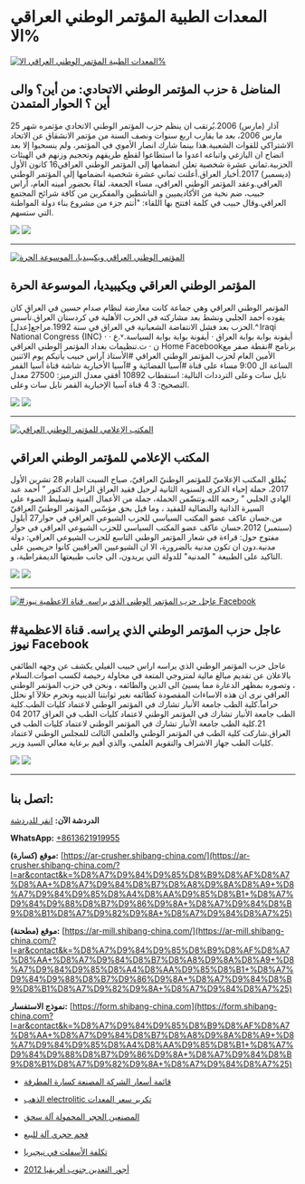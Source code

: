 # المعدات الطبية المؤتمر الوطني العراقي الا%

<a href="https://swt.shibang-china.com/?l=ar&img&k=%D8%A7%D9%84%D9%85%D8%B9%D8%AF%D8%A7%D8%AA+%D8%A7%D9%84%D8%B7%D8%A8%D9%8A%D8%A9+%D8%A7%D9%84%D9%85%D8%A4%D8%AA%D9%85%D8%B1+%D8%A7%D9%84%D9%88%D8%B7%D9%86%D9%8A+%D8%A7%D9%84%D8%B9%D8%B1%D8%A7%D9%82%D9%8A+%D8%A7%D9%84%D8%A7%25" target="_blank">![المعدات الطبية المؤتمر الوطني العراقي الا%](http://static.shibang-china.com/all-800x300/1215.jpg)</a>

## المناضل ة حزب المؤتمر الوطني الاتحادي: من أين؟ والى أين ؟ الحوار المتمدن
25 آذار (مارس) 2006.يُرتقب ان ينظم حزب المؤتمر الوطني الاتحادي مؤتمره شهر مارس 2006، بعد ما يقارب اربع سنوات ونصف السنة من مؤتمر الانشقاق عن الاتحاد الاشتراكي للقوات الشعبية.هذا بينما شارك انصار الأموي في المؤتمر، ولم ينسحبوا إلا بعد اتضاح ان اليازغي واتباعه اعدوا ما استطاعوا لقطع طريقهم وتحجيم وزنهم في الهيئات الحزبية.ثماني عشرة شخصية تعلن انضمامها إلى المؤتمر الوطني العراقي16 كانون الأول (ديسمبر) 2017.أخبار العراق.أعلنت ثماني عشرة شخصية انضمامها إلى المؤتمر الوطني العراقي.وعقد المؤتمر الوطني العراقي، مساء الجمعة، لقاءً بحضور أمينه العام، أراس حبيب، ضم نخبة من الأكاديميين و الناشطين والمفكرين من كافة شرائح المجتمع العراقي.وقال حبيب في كلمة افتتح بها اللقاء: &quot;أنتم جزء من مشروع بناء دولة المواطنة التي ستسهم.


<a href="https://whatsapp.shibangsoft.com/WhatsApp.php" target="_blank" title="WhatsApp">![](http://static.shibang-china.com/icon/whatsapp.png)</a> <a href="https://swt.shibang-china.com/?l=ar&icon&k=%D8%A7%D9%84%D9%85%D8%B9%D8%AF%D8%A7%D8%AA+%D8%A7%D9%84%D8%B7%D8%A8%D9%8A%D8%A9+%D8%A7%D9%84%D9%85%D8%A4%D8%AA%D9%85%D8%B1+%D8%A7%D9%84%D9%88%D8%B7%D9%86%D9%8A+%D8%A7%D9%84%D8%B9%D8%B1%D8%A7%D9%82%D9%8A+%D8%A7%D9%84%D8%A7%25" target="_blank">![](http://static.shibang-china.com/icon/chat-ar.png)</a>

---

<a href="https://swt.shibang-china.com/?l=ar&img&k=%D8%A7%D9%84%D9%85%D8%B9%D8%AF%D8%A7%D8%AA+%D8%A7%D9%84%D8%B7%D8%A8%D9%8A%D8%A9+%D8%A7%D9%84%D9%85%D8%A4%D8%AA%D9%85%D8%B1+%D8%A7%D9%84%D9%88%D8%B7%D9%86%D9%8A+%D8%A7%D9%84%D8%B9%D8%B1%D8%A7%D9%82%D9%8A+%D8%A7%D9%84%D8%A7%25" target="_blank">![المؤتمر الوطني العراقي ويكيبيديا، الموسوعة الحرة](http://static.shibang-china.com/all-800x300/1438.jpg)</a>

## المؤتمر الوطني العراقي ويكيبيديا، الموسوعة الحرة
المؤتمر الوطني العراقي وهي جماعة كانت معارضة لنظام صدام حسين في العراق كان يقوده أحمد الجلبي ونشط بعد مشاركته في الحرب الأهلية في كردستان العراق.تأسس الحزب بعد فشل الانتفاضة الشعبانية في العراق في سنة 1992.مراجع[عدل].^ Iraqi National Congress {INC} &middot; أيقونة بوابة بوابة العراق &middot; أيقونة بوابة بوابة السياسة.˅.ع &middot; ن &middot; ت.تنظيمات بغداد المؤتمر الوطني العراقي Home Facebookبرنامج #نقطة صفر مع الأمين العام لحزب المؤتمر الوطني العراقي #الأستاذ آراس حبيب يأتيكم يوم الاثنين الساعة ال 9:00 مساء على قناة #آسيا الفضائية و #آسيا الأخبارية شاشة قناة آسيا القمر نايل سات وعلى الترددات التالية: استقطاب 10892 أفقي معدل الترميز: 27500 معدل التصحيح: 3 4 قناة آسيا الإخبارية القمر نايل سات وعلى.


<a href="https://whatsapp.shibangsoft.com/WhatsApp.php" target="_blank" title="WhatsApp">![](http://static.shibang-china.com/icon/whatsapp.png)</a> <a href="https://swt.shibang-china.com/?l=ar&icon&k=%D8%A7%D9%84%D9%85%D8%B9%D8%AF%D8%A7%D8%AA+%D8%A7%D9%84%D8%B7%D8%A8%D9%8A%D8%A9+%D8%A7%D9%84%D9%85%D8%A4%D8%AA%D9%85%D8%B1+%D8%A7%D9%84%D9%88%D8%B7%D9%86%D9%8A+%D8%A7%D9%84%D8%B9%D8%B1%D8%A7%D9%82%D9%8A+%D8%A7%D9%84%D8%A7%25" target="_blank">![](http://static.shibang-china.com/icon/chat-ar.png)</a>

---

<a href="https://swt.shibang-china.com/?l=ar&img&k=%D8%A7%D9%84%D9%85%D8%B9%D8%AF%D8%A7%D8%AA+%D8%A7%D9%84%D8%B7%D8%A8%D9%8A%D8%A9+%D8%A7%D9%84%D9%85%D8%A4%D8%AA%D9%85%D8%B1+%D8%A7%D9%84%D9%88%D8%B7%D9%86%D9%8A+%D8%A7%D9%84%D8%B9%D8%B1%D8%A7%D9%82%D9%8A+%D8%A7%D9%84%D8%A7%25" target="_blank">![المكتب الإعلامي للمؤتمر الوطني العراقي](http://static.shibang-china.com/all-800x300/1434.jpg)</a>

## المكتب الإعلامي للمؤتمر الوطني العراقي
يُطلق المكتب الإعلاميّ للمؤتمر الوطنيّ العراقيّ، صباح السبت القادم 28 تشرين الأول 2017، حملة إحياء الذكرى السنوية الثانية لرحيل فقيد العراق الراحل الدكتور ” أحمد عبد الهادي الجلبي ” رحمه الله.وتتضّمن الحملة، جملة من الأعمال الفنية وتسليط الضوء على السيرة الذاتية والنضالية للفقيد ، وما قيل بحق مؤسّس المؤتمر الوطنيّ العراقيّ من.حسان عاكف عضو المكتب السياسي للحزب الشيوعي العراقي في حوار27 أيلول (سبتمبر) 2012.حسان عاكف عضو المكتب السياسي للحزب الشيوعي العراقي في حوار مفتوح حول: قراءة في شعار المؤتمر الوطني التاسع للحزب الشيوعي العراقي: دولة مدنية.دون ان تكون مدنية بالضرورة، الا ان الشيوعيين العراقيين كانوا حريصين على التاكيد على الطبيعة &quot; المدنية&quot; للدولة التي يريدون، الى جانب طبيعتها الديمقراطية، و.


<a href="https://whatsapp.shibangsoft.com/WhatsApp.php" target="_blank" title="WhatsApp">![](http://static.shibang-china.com/icon/whatsapp.png)</a> <a href="https://swt.shibang-china.com/?l=ar&icon&k=%D8%A7%D9%84%D9%85%D8%B9%D8%AF%D8%A7%D8%AA+%D8%A7%D9%84%D8%B7%D8%A8%D9%8A%D8%A9+%D8%A7%D9%84%D9%85%D8%A4%D8%AA%D9%85%D8%B1+%D8%A7%D9%84%D9%88%D8%B7%D9%86%D9%8A+%D8%A7%D9%84%D8%B9%D8%B1%D8%A7%D9%82%D9%8A+%D8%A7%D9%84%D8%A7%25" target="_blank">![](http://static.shibang-china.com/icon/chat-ar.png)</a>

---

<a href="https://swt.shibang-china.com/?l=ar&img&k=%D8%A7%D9%84%D9%85%D8%B9%D8%AF%D8%A7%D8%AA+%D8%A7%D9%84%D8%B7%D8%A8%D9%8A%D8%A9+%D8%A7%D9%84%D9%85%D8%A4%D8%AA%D9%85%D8%B1+%D8%A7%D9%84%D9%88%D8%B7%D9%86%D9%8A+%D8%A7%D9%84%D8%B9%D8%B1%D8%A7%D9%82%D9%8A+%D8%A7%D9%84%D8%A7%25" target="_blank">![#عاجل حزب المؤتمر الوطني الذي يراسه. قناة الاعظمية نيوز Facebook](http://static.shibang-china.com/all-800x300/956.jpg)</a>

## #عاجل حزب المؤتمر الوطني الذي يراسه. قناة الاعظمية نيوز Facebook
عاجل حزب المؤتمر الوطني الذي يراسه اراس حبيب الفيلي يكشف عن وجهه الطائفي بالاعلان عن تقديم مبالغ مالية لمتزوجي المتعة في محاولة رخيصة لكسب اصوات.السلام ، وتصوره بمظهر الدعارة مما يسيئ الى الدين والطائفه ، ونحن في حزب المؤتمر الوطني العراقي نرى ان هذه الاساءات المقصودة كطائفه نغير ثوابتنا الدينيه ونحرم حلالآ او نحلل حرامآ.كلية الطب جامعة الأنبار تشارك في المؤتمر الوطني لاعتماد كليات الطب.كلية الطب جامعة الأنبار تشارك في المؤتمر الوطني لاعتماد كليات الطب في العراق 2017 04 21.كلية الطب جامعة الأنبار تشارك في المؤتمر الوطني لاعتماد كليات الطب في العراق.شاركت كلية الطب في المؤتمر الوطني والعلمي الثالث للمجلس الوطني لاعتماد كليات الطب جهاز الاشراف والتقويم العلمي، والذي أقيم برعاية معالي السيد وزير.


<a href="https://whatsapp.shibangsoft.com/WhatsApp.php" target="_blank" title="WhatsApp">![](http://static.shibang-china.com/icon/whatsapp.png)</a> <a href="https://swt.shibang-china.com/?l=ar&icon&k=%D8%A7%D9%84%D9%85%D8%B9%D8%AF%D8%A7%D8%AA+%D8%A7%D9%84%D8%B7%D8%A8%D9%8A%D8%A9+%D8%A7%D9%84%D9%85%D8%A4%D8%AA%D9%85%D8%B1+%D8%A7%D9%84%D9%88%D8%B7%D9%86%D9%8A+%D8%A7%D9%84%D8%B9%D8%B1%D8%A7%D9%82%D9%8A+%D8%A7%D9%84%D8%A7%25" target="_blank">![](http://static.shibang-china.com/icon/chat-ar.png)</a>

---
## اتصل بنا:

**الدردشة الآن:** [انقر للدردشة](https://swt.shibang-china.com?l=ar&contact&k=%D8%A7%D9%84%D9%85%D8%B9%D8%AF%D8%A7%D8%AA+%D8%A7%D9%84%D8%B7%D8%A8%D9%8A%D8%A9+%D8%A7%D9%84%D9%85%D8%A4%D8%AA%D9%85%D8%B1+%D8%A7%D9%84%D9%88%D8%B7%D9%86%D9%8A+%D8%A7%D9%84%D8%B9%D8%B1%D8%A7%D9%82%D9%8A+%D8%A7%D9%84%D8%A7%25)

**WhatsApp:**  [+8613621919955](https://whatsapp.shibangsoft.com/WhatsApp.php)

**موقع (كسارة):** [https://ar-crusher.shibang-china.com/](https://ar-crusher.shibang-china.com/?l=ar&contact&k=%D8%A7%D9%84%D9%85%D8%B9%D8%AF%D8%A7%D8%AA+%D8%A7%D9%84%D8%B7%D8%A8%D9%8A%D8%A9+%D8%A7%D9%84%D9%85%D8%A4%D8%AA%D9%85%D8%B1+%D8%A7%D9%84%D9%88%D8%B7%D9%86%D9%8A+%D8%A7%D9%84%D8%B9%D8%B1%D8%A7%D9%82%D9%8A+%D8%A7%D9%84%D8%A7%25)

**موقع (مطحنة):** [https://ar-mill.shibang-china.com/](https://ar-mill.shibang-china.com/?l=ar&contact&k=%D8%A7%D9%84%D9%85%D8%B9%D8%AF%D8%A7%D8%AA+%D8%A7%D9%84%D8%B7%D8%A8%D9%8A%D8%A9+%D8%A7%D9%84%D9%85%D8%A4%D8%AA%D9%85%D8%B1+%D8%A7%D9%84%D9%88%D8%B7%D9%86%D9%8A+%D8%A7%D9%84%D8%B9%D8%B1%D8%A7%D9%82%D9%8A+%D8%A7%D9%84%D8%A7%25)

**نموذج الاستفسار:** [https://form.shibang-china.com](https://form.shibang-china.com?l=ar&contact&k=%D8%A7%D9%84%D9%85%D8%B9%D8%AF%D8%A7%D8%AA+%D8%A7%D9%84%D8%B7%D8%A8%D9%8A%D8%A9+%D8%A7%D9%84%D9%85%D8%A4%D8%AA%D9%85%D8%B1+%D8%A7%D9%84%D9%88%D8%B7%D9%86%D9%8A+%D8%A7%D9%84%D8%B9%D8%B1%D8%A7%D9%82%D9%8A+%D8%A7%D9%84%D8%A7%25)

* [قائمة أسعار الشركة المصنعة كسارة المطرقة](../27/%D9%82%D8%A7%D8%A6%D9%85%D8%A9%20%D8%A3%D8%B3%D8%B9%D8%A7%D8%B1%20%D8%A7%D9%84%D8%B4%D8%B1%D9%83%D8%A9%20%D8%A7%D9%84%D9%85%D8%B5%D9%86%D8%B9%D8%A9%20%D9%83%D8%B3%D8%A7%D8%B1%D8%A9%20%D8%A7%D9%84%D9%85%D8%B7%D8%B1%D9%82%D8%A9.md)

* [الذهب electrolitic تكرير سعر المعدات](../29/%D8%A7%D9%84%D8%B0%D9%87%D8%A8%20electrolitic%20%D8%AA%D9%83%D8%B1%D9%8A%D8%B1%20%D8%B3%D8%B9%D8%B1%20%D8%A7%D9%84%D9%85%D8%B9%D8%AF%D8%A7%D8%AA.md)

* [المصنعين الحجر المحمولة آلة سحق](../29/%D8%A7%D9%84%D9%85%D8%B5%D9%86%D8%B9%D9%8A%D9%86%20%D8%A7%D9%84%D8%AD%D8%AC%D8%B1%20%D8%A7%D9%84%D9%85%D8%AD%D9%85%D9%88%D9%84%D8%A9%20%D8%A2%D9%84%D8%A9%20%D8%B3%D8%AD%D9%82.md)

* [فحم حجري آلة للبيع](../30/%D9%81%D8%AD%D9%85%20%D8%AD%D8%AC%D8%B1%D9%8A%20%D8%A2%D9%84%D8%A9%20%D9%84%D9%84%D8%A8%D9%8A%D8%B9.md)

* [تكلفة الأسفلت في نيجيريا](../28/%D8%AA%D9%83%D9%84%D9%81%D8%A9%20%D8%A7%D9%84%D8%A3%D8%B3%D9%81%D9%84%D8%AA%20%D9%81%D9%8A%20%D9%86%D9%8A%D8%AC%D9%8A%D8%B1%D9%8A%D8%A7.md)

* [2012 أجور التعدين جنوب أفريقيا](../27/2012%20%D8%A3%D8%AC%D9%88%D8%B1%20%D8%A7%D9%84%D8%AA%D8%B9%D8%AF%D9%8A%D9%86%20%D8%AC%D9%86%D9%88%D8%A8%20%D8%A3%D9%81%D8%B1%D9%8A%D9%82%D9%8A%D8%A7.md)